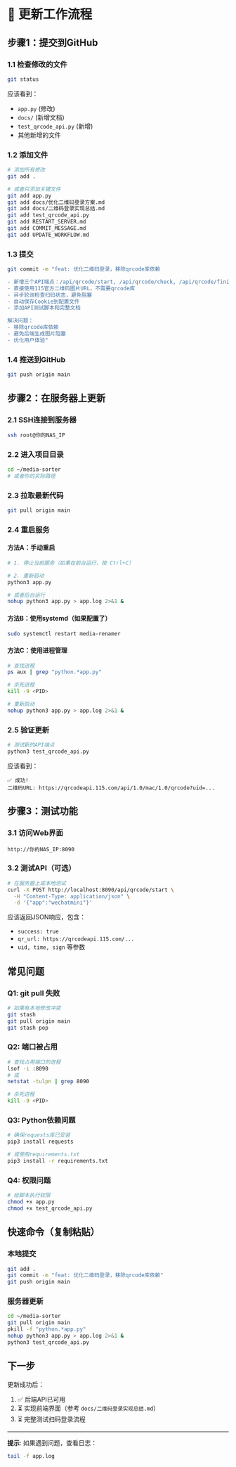 # 🚀 更新工作流程

## 步骤1：提交到GitHub

### 1.1 检查修改的文件

```bash
git status
```

应该看到：
- `app.py` (修改)
- `docs/` (新增文档)
- `test_qrcode_api.py` (新增)
- 其他新增的文件

### 1.2 添加文件

```bash
# 添加所有修改
git add .

# 或者只添加关键文件
git add app.py
git add docs/优化二维码登录方案.md
git add docs/二维码登录实现总结.md
git add test_qrcode_api.py
git add RESTART_SERVER.md
git add COMMIT_MESSAGE.md
git add UPDATE_WORKFLOW.md
```

### 1.3 提交

```bash
git commit -m "feat: 优化二维码登录，移除qrcode库依赖

- 新增三个API端点：/api/qrcode/start, /api/qrcode/check, /api/qrcode/finish
- 直接使用115官方二维码图片URL，不需要qrcode库
- 异步轮询检查扫码状态，避免阻塞
- 自动保存Cookie到配置文件
- 添加API测试脚本和完整文档

解决问题：
- 移除qrcode库依赖
- 避免后端生成图片阻塞
- 优化用户体验"
```

### 1.4 推送到GitHub

```bash
git push origin main
```

## 步骤2：在服务器上更新

### 2.1 SSH连接到服务器

```bash
ssh root@你的NAS_IP
```

### 2.2 进入项目目录

```bash
cd ~/media-sorter
# 或者你的实际路径
```

### 2.3 拉取最新代码

```bash
git pull origin main
```

### 2.4 重启服务

#### 方法A：手动重启

```bash
# 1. 停止当前服务（如果在前台运行，按 Ctrl+C）

# 2. 重新启动
python3 app.py

# 或者后台运行
nohup python3 app.py > app.log 2>&1 &
```

#### 方法B：使用systemd（如果配置了）

```bash
sudo systemctl restart media-renamer
```

#### 方法C：使用进程管理

```bash
# 查找进程
ps aux | grep "python.*app.py"

# 杀死进程
kill -9 <PID>

# 重新启动
nohup python3 app.py > app.log 2>&1 &
```

### 2.5 验证更新

```bash
# 测试新的API端点
python3 test_qrcode_api.py
```

应该看到：
```
✅ 成功!
二维码URL: https://qrcodeapi.115.com/api/1.0/mac/1.0/qrcode?uid=...
```

## 步骤3：测试功能

### 3.1 访问Web界面

```
http://你的NAS_IP:8090
```

### 3.2 测试API（可选）

```bash
# 在服务器上或本地测试
curl -X POST http://localhost:8090/api/qrcode/start \
  -H "Content-Type: application/json" \
  -d '{"app":"wechatmini"}'
```

应该返回JSON响应，包含：
- `success: true`
- `qr_url: https://qrcodeapi.115.com/...`
- `uid, time, sign` 等参数

## 常见问题

### Q1: git pull 失败

```bash
# 如果有本地修改冲突
git stash
git pull origin main
git stash pop
```

### Q2: 端口被占用

```bash
# 查找占用端口的进程
lsof -i :8090
# 或
netstat -tulpn | grep 8090

# 杀死进程
kill -9 <PID>
```

### Q3: Python依赖问题

```bash
# 确保requests库已安装
pip3 install requests

# 或使用requirements.txt
pip3 install -r requirements.txt
```

### Q4: 权限问题

```bash
# 给脚本执行权限
chmod +x app.py
chmod +x test_qrcode_api.py
```

## 快速命令（复制粘贴）

### 本地提交

```bash
git add .
git commit -m "feat: 优化二维码登录，移除qrcode库依赖"
git push origin main
```

### 服务器更新

```bash
cd ~/media-sorter
git pull origin main
pkill -f "python.*app.py"
nohup python3 app.py > app.log 2>&1 &
python3 test_qrcode_api.py
```

## 下一步

更新成功后：
1. ✅ 后端API已可用
2. ⏳ 实现前端界面（参考 `docs/二维码登录实现总结.md`）
3. ⏳ 完整测试扫码登录流程

---

**提示**: 如果遇到问题，查看日志：
```bash
tail -f app.log
```
